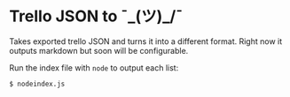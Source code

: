 Trello JSON to ¯\_(ツ)_/¯
===
Takes exported trello JSON and turns it into a different format. Right now it outputs markdown but soon will be configurable.

Run the index file with `node` to output each list:

```bash
$ nodeindex.js
```
